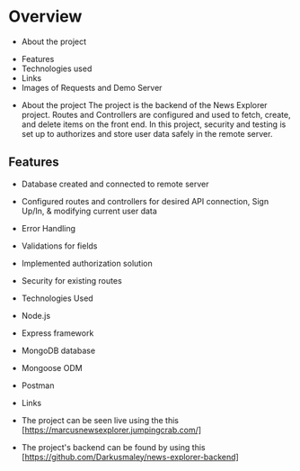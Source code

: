 # Overview

- About the project

* Features
* Technologies used
* Links
* Images of Requests and Demo Server

- About the project
  The project is the backend of the News Explorer project. Routes and Controllers are configured and used to fetch, create, and delete items on the front end. In this project, security and testing is set up to authorizes and store user data safely in the remote server.

## Features

- Database created and connected to remote server
- Configured routes and controllers for desired API connection, Sign Up/In, & modifying current user data
- Error Handling
- Validations for fields
- Implemented authorization solution
- Security for existing routes
- Technologies Used
- Node.js
- Express framework
- MongoDB database
- Mongoose ODM
- Postman
- Links

- The project can be seen live using the this [https://marcusnewsexplorer.jumpingcrab.com/]
- The project's backend can be found by using this [https://github.com/Darkusmaley/news-explorer-backend]
